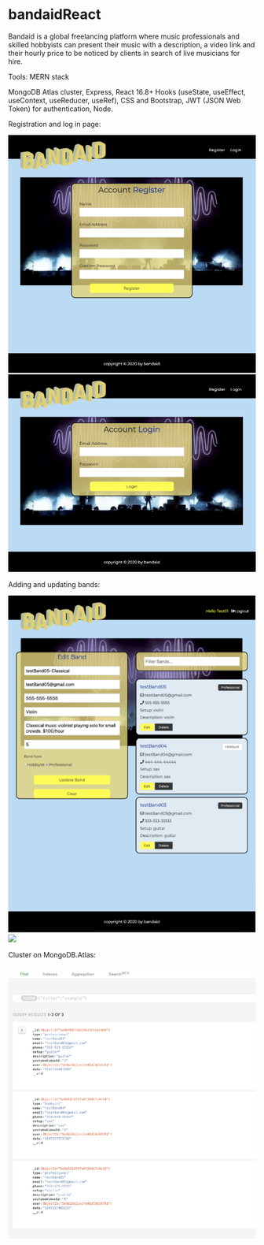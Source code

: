 # bandaidReact

Bandaid is a global freelancing platform where music professionals and skilled hobbyists can present their music with a description, a video link and their hourly price to be noticed by clients in search of live musicians for hire.

Tools: MERN stack

MongoDB Atlas cluster, Express, React 16.8+ Hooks (useState, useEffect, useContext, useReducer, useRef), CSS and Bootstrap, JWT (JSON Web Token) for authentication, Node.

Registration and log in page:

![](assets/Registration.png)
![](assets/Login.png)

Adding and updating bands:

![](assets/Filtering.png)
![](assets/)

Cluster on MongoDB.Atlas:

![](assets/Mongo.png)

